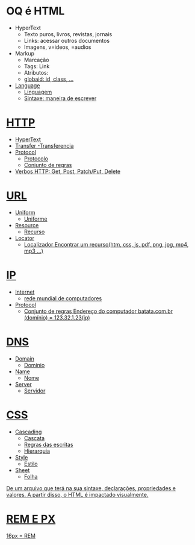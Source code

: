 # OQ é HTML

- HyperText
  - Texto puros, livros, revistas, jornais
  - Links: acessar outros documentos
  - Imagens, v=ideos, =audios
- Markup
  - Marcação
  - Tags: <a>Link</a>
  - Atributos: <a href="https://rocketseat.com.br">
  - globaid: id, class, ...
- Language
  - Linguagem
  - Sintaxe: maneira de escrever

# HTTP

- HyperText
- Transfer
  -Transferencia
- Protocol
  - Protocolo
  - Conjunto de regras
- Verbos HTTP: Get, Post, Patch/Put, Delete

# URL
- Uniform
  - Uniforme
- Resource
  - Recurso
- Locator
  - Localizador
Encontrar um recurso(htm, css, js, pdf, png, jpg, mp4, mp3 ...)

# IP
- Internet
  - rede mundial de computadores
- Protocol
  - Conjunto de regras
Endereço do computador
batata.com.br (domínio) = 123.32.1.23(ip)

# DNS
- Domain
  - Domínio
- Name
  - Nome
- Server
  - Servidor

# CSS
- Cascading
  - Cascata
  - Regras das escritas
  - Hierarquia
- Style
  - Estilo
- Sheet
  - Folha

De um arquivo que terá na sua sintaxe, declarações, propriedades e valores.
A partir disso, o HTML é impactado visualmente.

# REM E PX
16px = REM
